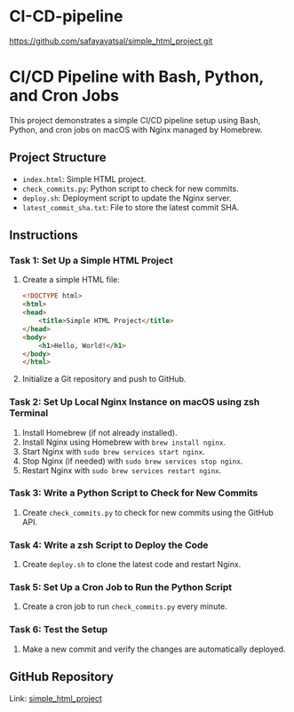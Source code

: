 # CI-CD-pipeline
https://github.com/safayavatsal/simple_html_project.git

# CI/CD Pipeline with Bash, Python, and Cron Jobs

This project demonstrates a simple CI/CD pipeline setup using Bash, Python, and cron jobs on macOS with Nginx managed by Homebrew.

## Project Structure

- `index.html`: Simple HTML project.
- `check_commits.py`: Python script to check for new commits.
- `deploy.sh`: Deployment script to update the Nginx server.
- `latest_commit_sha.txt`: File to store the latest commit SHA.

## Instructions

### Task 1: Set Up a Simple HTML Project

1. Create a simple HTML file:
    ```html
    <!DOCTYPE html>
    <html>
    <head>
        <title>Simple HTML Project</title>
    </head>
    <body>
        <h1>Hello, World!</h1>
    </body>
    </html>
    ```

2. Initialize a Git repository and push to GitHub.

### Task 2: Set Up Local Nginx Instance on macOS using zsh Terminal

1. Install Homebrew (if not already installed).
2. Install Nginx using Homebrew with `brew install nginx`.
3. Start Nginx with `sudo brew services start nginx`.
4. Stop Nginx (if needed) with `sudo brew services stop nginx`.
5. Restart Nginx with `sudo brew services restart nginx`.

### Task 3: Write a Python Script to Check for New Commits

1. Create `check_commits.py` to check for new commits using the GitHub API.

### Task 4: Write a zsh Script to Deploy the Code

1. Create `deploy.sh` to clone the latest code and restart Nginx.

### Task 5: Set Up a Cron Job to Run the Python Script

1. Create a cron job to run `check_commits.py` every minute.

### Task 6: Test the Setup

1. Make a new commit and verify the changes are automatically deployed.

## GitHub Repository

Link: [simple_html_project](https://github.com/safayavatsal/simple_html_project.git)
